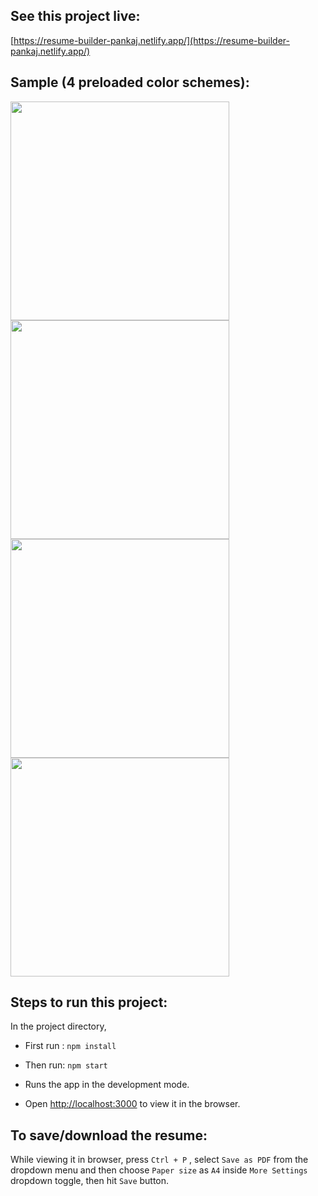## See this project live:

[https://resume-builder-pankaj.netlify.app/](https://resume-builder-pankaj.netlify.app/)

## Sample (4 preloaded color schemes):

<img src="https://github.com/pankajkanani/Resume-builder/blob/master/samples/dummy-seagreen.jpg" width="350px" /> <img src="https://github.com/pankajkanani/Resume-builder/blob/master/samples/dummy-blue.jpg" width="350px" />
<img src="https://github.com/pankajkanani/Resume-builder/blob/master/samples/dummy-grey.jpg" width="350px" /> <img src="https://github.com/pankajkanani/Resume-builder/blob/master/samples/dummy-indigo.jpg" width="350px" />

## Steps to run this project:

In the project directory,

- First run : `npm install`
- Then run: `npm start`

- Runs the app in the development mode.
- Open [http://localhost:3000](http://localhost:3000) to view it in the browser.

## To save/download the resume:

While viewing it in browser, press `Ctrl + P` , select `Save as PDF` from the dropdown menu and then choose `Paper size` as `A4` inside `More Settings` dropdown toggle, then hit `Save` button.
